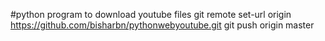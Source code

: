 #python program to download youtube files
 git remote set-url origin https://github.com/bisharbn/pythonwebyoutube.git
 git push origin master